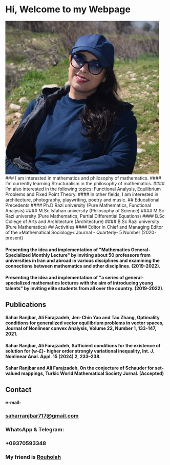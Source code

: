 # Hi, Welcome to my Webpage
<img src="Sahar.jpg" width="480">
### I am interested in mathematics and philosophy of mathematics.
#### I’m currently learning Structuralism in the philosophy of mathematics.
#### I’m also interested in the following topics: Functional Analysis, Equilibrium Problems and Fixed Point Theory.  
#### In other fields, I am interested in architecture, photography, playwriting, poetry and music.
## Educational Precedents
#### Ph.D Razi university (Pure Mathematics, Functional Analysis) 
#### M.Sc Isfahan university (Philosophy of Science) 
#### M.Sc Razi university (Pure Mathematics, Partial Differential Equations) 
#### B.Sc College of Arts and Architecture (Architecture) 
#### B.Sc Razi university (Pure Mathematics) 
## Activities
#### Editor in Chief and Managing Editor of the »Mathematical Sociology« Journal - Quarterly-  5 Number (2020- present)

#### Presenting the idea and implementation of "Mathematics General-Specialized Monthly Lecture" by inviting about 50 professors from universities in Iran and abroad in various disciplines and examining the connections between mathematics and other disciplines. (2019-2022).

#### Presenting the idea and implementation of "a series of general-specialized mathematics lectures with the aim of introducing young talents" by inviting elite students from all over the country. (2019-2022).

## Publications
#### Sahar Ranjbar, Ali Farajzadeh, Jen-Chin Yao and Tao Zhang, Optimality conditions for generalized vector equilibrium problems in vector spaces, Journal of Nonlinear convex Analysis, Volume 22, Number 1, 133-147, 2021.
#### Sahar Ranjbar, Ali Farajzadeh, Sufficient conditions for the existence of solution for (w-£)- higher order strongly variational inequality, Int. J. Nonlinear Anal. Appl. 15 (2024) 2, 233–238.
#### Sahar Ranjbar and Ali Farajzadeh, On the conjecture of Schauder for set-valued mappings, Turkic World Mathematical Society Jurnal. (Accepted)
## Contact
#### e-mail:
### saharranjbar717@gmail.com
### WhatsApp & Telegram:
### +09370593348

### My friend is [Rouholah](http://rhoseininaveh.github.io)


